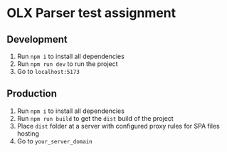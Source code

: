 # OLX Parser test assignment

## Development
1) Run `npm i` to install all dependencies
2) Run `npm run dev` to run the project
3) Go to `localhost:5173`


## Production
1) Run `npm i` to install all dependencies
2) Run `npm run build` to get the `dist` build of the project
3) Place `dist` folder at a server with configured proxy rules for SPA files hosting
4) Go to `your_server_domain`
